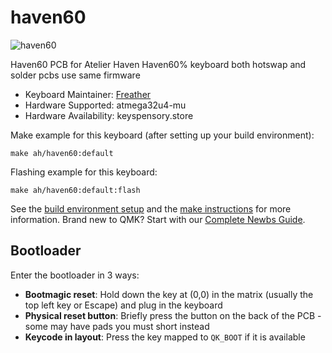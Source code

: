 # haven60

![haven60](https://i.imgur.com/Uja750Oh.png)

Haven60 PCB for Atelier Haven Haven60% keyboard
both hotswap and solder pcbs use same firmware

* Keyboard Maintainer: [Freather](https://github.com/Freather)
* Hardware Supported: atmega32u4-mu
* Hardware Availability: keyspensory.store

Make example for this keyboard (after setting up your build environment):

    make ah/haven60:default

Flashing example for this keyboard:

    make ah/haven60:default:flash

See the [build environment setup](https://docs.qmk.fm/#/getting_started_build_tools) and the [make instructions](https://docs.qmk.fm/#/getting_started_make_guide) for more information. Brand new to QMK? Start with our [Complete Newbs Guide](https://docs.qmk.fm/#/newbs).

## Bootloader

Enter the bootloader in 3 ways:

* **Bootmagic reset**: Hold down the key at (0,0) in the matrix (usually the top left key or Escape) and plug in the keyboard
* **Physical reset button**: Briefly press the button on the back of the PCB - some may have pads you must short instead
* **Keycode in layout**: Press the key mapped to `QK_BOOT` if it is available
